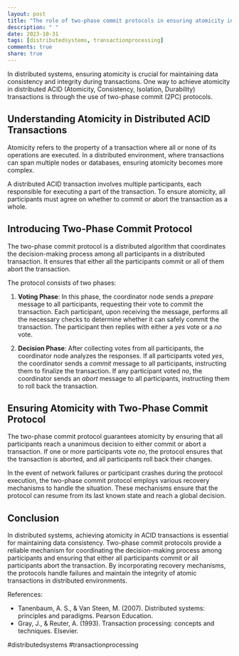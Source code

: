 ```yaml
---
layout: post
title: "The role of two-phase commit protocols in ensuring atomicity in distributed ACID transactions"
description: " "
date: 2023-10-31
tags: [distributedsystems, transactionprocessing]
comments: true
share: true
---
```


In distributed systems, ensuring atomicity is crucial for maintaining data consistency and integrity during transactions. One way to achieve atomicity in distributed ACID (Atomicity, Consistency, Isolation, Durability) transactions is through the use of two-phase commit (2PC) protocols.

## Understanding Atomicity in Distributed ACID Transactions

Atomicity refers to the property of a transaction where all or none of its operations are executed. In a distributed environment, where transactions can span multiple nodes or databases, ensuring atomicity becomes more complex.

A distributed ACID transaction involves multiple participants, each responsible for executing a part of the transaction. To ensure atomicity, all participants must agree on whether to commit or abort the transaction as a whole.

## Introducing Two-Phase Commit Protocol

The two-phase commit protocol is a distributed algorithm that coordinates the decision-making process among all participants in a distributed transaction. It ensures that either all the participants commit or all of them abort the transaction.

The protocol consists of two phases:

1. **Voting Phase**: In this phase, the coordinator node sends a *prepare* message to all participants, requesting their vote to commit the transaction. Each participant, upon receiving the message, performs all the necessary checks to determine whether it can safely commit the transaction. The participant then replies with either a *yes* vote or a *no* vote.

2. **Decision Phase**: After collecting votes from all participants, the coordinator node analyzes the responses. If all participants voted *yes*, the coordinator sends a *commit* message to all participants, instructing them to finalize the transaction. If any participant voted *no*, the coordinator sends an *abort* message to all participants, instructing them to roll back the transaction.

## Ensuring Atomicity with Two-Phase Commit Protocol

The two-phase commit protocol guarantees atomicity by ensuring that all participants reach a unanimous decision to either commit or abort a transaction. If one or more participants vote *no*, the protocol ensures that the transaction is aborted, and all participants roll back their changes.

In the event of network failures or participant crashes during the protocol execution, the two-phase commit protocol employs various recovery mechanisms to handle the situation. These mechanisms ensure that the protocol can resume from its last known state and reach a global decision.

## Conclusion

In distributed systems, achieving atomicity in ACID transactions is essential for maintaining data consistency. Two-phase commit protocols provide a reliable mechanism for coordinating the decision-making process among participants and ensuring that either all participants commit or all participants abort the transaction. By incorporating recovery mechanisms, the protocols handle failures and maintain the integrity of atomic transactions in distributed environments.

References:
- Tanenbaum, A. S., & Van Steen, M. (2007). Distributed systems: principles and paradigms. Pearson Education.
- Gray, J., & Reuter, A. (1993). Transaction processing: concepts and techniques. Elsevier.

#distributedsystems #transactionprocessing